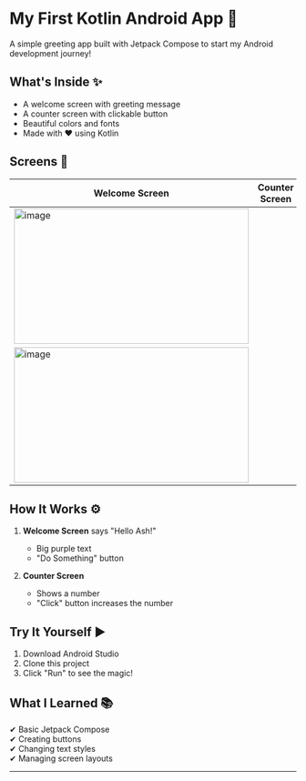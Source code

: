 # My First Kotlin Android App 👋

A simple greeting app built with Jetpack Compose to start my Android development journey!

## What's Inside ✨
- A welcome screen with greeting message
- A counter screen with clickable button
- Beautiful colors and fonts
- Made with ❤️ using Kotlin

## Screens 📱
| Welcome Screen | Counter Screen |
|----------------|----------------|
| <img width="412" height="238" alt="image" src="https://github.com/user-attachments/assets/db8b3a9c-4ef8-4faf-83fe-d6da4fa3a509" />
| <img width="412" height="238" alt="image" src="https://github.com/user-attachments/assets/ff17a9ca-0b54-427c-8ef0-10cf04f0b7c2" /> |

## How It Works ⚙️
1. **Welcome Screen** says "Hello Ash!" 
   - Big purple text
   - "Do Something" button

2. **Counter Screen** 
   - Shows a number
   - "Click" button increases the number

## Try It Yourself ▶️
1. Download Android Studio
2. Clone this project
3. Click "Run" to see the magic!

## What I Learned 📚
✔ Basic Jetpack Compose  
✔ Creating buttons  
✔ Changing text styles  
✔ Managing screen layouts  

---
